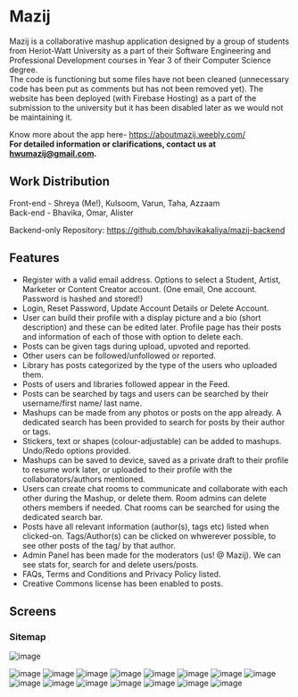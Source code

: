 # Mazij
Mazij is a collaborative mashup application designed by a group of students from Heriot-Watt University as a part of their Software Engineering and Professional Development courses in Year 3 of their Computer Science degree.  
The code is functioning but some files have not been cleaned (unnecessary code has been put as comments but has not been removed yet). The website has been deployed (with Firebase Hosting) as a part of the submission to the university but it has been disabled later as we would not be maintaining it.  

Know more about the app here- https://aboutmazij.weebly.com/  
**For detailed information or clarifications, contact us at hwumazij@gmail.com.**

## Work Distribution  
Front-end - Shreya (Me!), Kulsoom, Varun, Taha, Azzaam    
Back-end - Bhavika, Omar, Alister    
 
Backend-only Repository: https://github.com/bhavikakaliya/mazij-backend  

## Features   
- Register with a valid email address. Options to select a Student, Artist, Marketer or Content Creator account. (One email, One account. Password is hashed and stored!)  
- Login, Reset Password, Update Account Details or Delete Account.  
- User can build their profile with a display picture and a bio (short description) and these can be edited later. Profile page has their posts and information of each of those with option to delete each.  
- Posts can be given tags during upload, upvoted and reported.  
- Other users can be followed/unfollowed or reported.  
- Library has posts categorized by the type of the users who uploaded them.  
- Posts of users and libraries followed appear in the Feed.  
- Posts can be searched by tags and users can be searched by their username/first name/ last name.  
- Mashups can be made from any photos or posts on the app already. A dedicated search has been provided to search for posts by their author or tags.  
- Stickers, text or shapes (colour-adjustable) can be added to mashups. Undo/Redo options provided.  
- Mashups can be saved to device, saved as a private draft to their profile to resume work later, or uploaded to their profile with the collaborators/authors mentioned.  
- Users can create chat rooms to communicate and collaborate with each other during the Mashup, or delete them. Room admins can delete others members if needed. Chat rooms can be searched for using the dedicated search bar.  
- Posts have all relevant information (author(s), tags etc) listed when clicked-on. Tags/Author(s) can be clicked on whwerever possible, to see other posts of the tag/ by that author.  
- Admin Panel has been made for the moderators (us! @ Mazij). We can see stats for, search for and delete users/posts.  
- FAQs, Terms and Conditions and Privacy Policy listed.  
- Creative Commons license has been enabled to posts.  

## Screens

### Sitemap
![image](https://user-images.githubusercontent.com/71402153/176512028-3f3ddd8d-7818-46c4-8988-86dd5a08933c.png)

![image](https://user-images.githubusercontent.com/71402153/176512377-967a6dac-b434-41cd-9eac-dbd2d1618191.png)
![image](https://user-images.githubusercontent.com/71402153/176512470-d9b04a20-9ccb-46f9-a24b-4c7514fd5783.png)
![image](https://user-images.githubusercontent.com/71402153/176512443-2b89e46c-eec1-458c-b6f4-c50afa82457a.png)
![image](https://user-images.githubusercontent.com/71402153/176512423-9892aeec-28ef-489c-bb0f-8b42c53a9064.png)
![image](https://user-images.githubusercontent.com/71402153/176512543-b94efb93-2e3f-4091-8872-99a0cc330ad8.png)
![image](https://user-images.githubusercontent.com/71402153/176512659-73d52a00-e223-46db-951b-48b8d948df05.png)
![image](https://user-images.githubusercontent.com/71402153/176512766-2bc4bce3-078a-4ffc-996b-086b3b090fe3.png)
![image](https://user-images.githubusercontent.com/71402153/176512794-fb39fa27-a506-4d5e-893f-354de9127daa.png)
![image](https://user-images.githubusercontent.com/71402153/176512612-1c08fa30-f2ed-4092-b610-78a463b0a5c6.png)
![image](https://user-images.githubusercontent.com/71402153/176512693-b11d3035-72c3-460d-8f9b-3477678fd634.png)
![image](https://user-images.githubusercontent.com/71402153/176512717-66d42606-822c-4087-abb8-781b75fd2b45.png)
![image](https://user-images.githubusercontent.com/71402153/176512872-9727e37f-2455-44b5-be14-8d983eab3b20.png)
![image](https://user-images.githubusercontent.com/71402153/176512887-ebd6edf7-7207-4efd-8ea0-3f22d4793175.png)
![image](https://user-images.githubusercontent.com/71402153/176513089-f7266f1d-5887-4130-b44b-bb5b079f26f9.png)
![image](https://user-images.githubusercontent.com/71402153/176513140-023cbe50-1038-4b91-bec9-3d16e4d37aa7.png)
